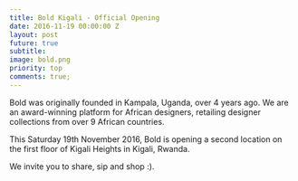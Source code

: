 ```yaml
---
title: Bold Kigali - Official Opening
date: 2016-11-19 00:00:00 Z
layout: post
future: true
subtitle: 
image: bold.png
priority: top
comments: true;
---
```


Bold was originally founded in Kampala, Uganda, over 4 years ago. We are an award-winning platform for African designers, retailing designer collections from over 9 African countries.

This Saturday 19th November 2016, Bold is opening a second location on the first floor of Kigali Heights in Kigali, Rwanda.

We invite you to share, sip and shop :).